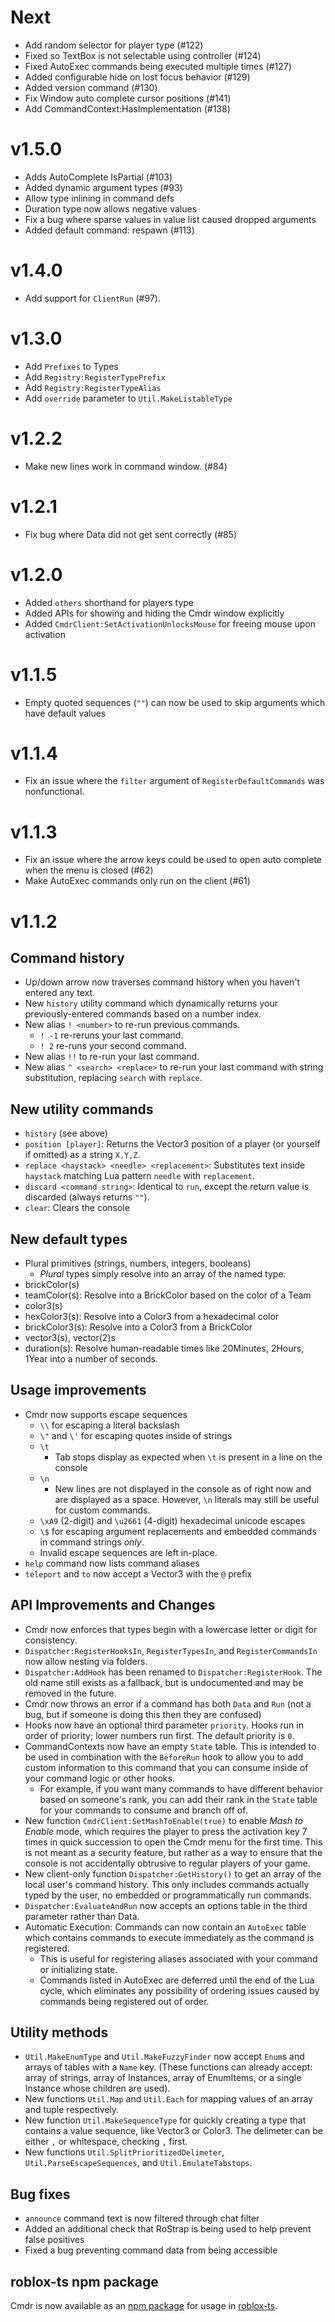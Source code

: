 # Next

- Add random selector for player type (#122)
- Fixed so TextBox is not selectable using controller (#124)
- Fixed AutoExec commands being executed multiple times (#127)
- Added configurable hide on lost focus behavior (#129)
- Added version command (#130)
- Fix Window auto complete cursor positions (#141)
- Add CommandContext:HasImplementation (#138)

# v1.5.0

- Adds AutoComplete IsPartial (#103)
- Added dynamic argument types (#93)
- Allow type inlining in command defs
- Duration type now allows negative values
- Fix a bug where sparse values in value list caused dropped arguments
- Added default command: respawn (#113)

# v1.4.0

- Add support for `ClientRun` (#97).

# v1.3.0

- Add `Prefixes` to Types
- Add `Registry:RegisterTypePrefix`
- Add `Registry:RegisterTypeAlias`
- Add `override` parameter to `Util.MakeListableType`

# v1.2.2

- Make new lines work in command window. (#84)

# v1.2.1

- Fix bug where Data did not get sent correctly (#85)

# v1.2.0

- Added `others` shorthand for players type
- Added APIs for showing and hiding the Cmdr window explicitly
- Added `CmdrClient:SetActivationUnlocksMouse` for freeing mouse upon activation

# v1.1.5
- Empty quoted sequences (`""`) can now be used to skip arguments which have default values

# v1.1.4
- Fix an issue where the `filter` argument of `RegisterDefaultCommands` was nonfunctional.

# v1.1.3
- Fix an issue where the arrow keys could be used to open auto complete when the menu is closed (#62)
- Make AutoExec commands only run on the client (#61)

# v1.1.2
## Command history
  - Up/down arrow now traverses command history when you haven't entered any text.
  - New `history` utility command which dynamically returns your previously-entered commands based on a number index.
  - New alias `! <number>` to re-run previous commands.
    - `! -1` re-reruns your last command.
    - `! 2` re-runs your second command.
  - New alias `!!` to re-run your last command.
  - New alias `^ <search> <replace>` to re-run your last command with string substitution, replacing `search` with `replace`.

## New utility commands
  - `history` (see above)
  - `position [player]`: Returns the Vector3 position of a player (or yourself if omitted) as a string `X,Y,Z`.
  - `replace <haystack> <needle> <replacement>`: Substitutes text inside `haystack` matching Lua pattern `needle` with `replacement`.
  - `discard <command string>`: Identical to `run`, except the return value is discarded (always returns `""`).
  - `clear`: Clears the console

## New default types
  - Plural primitives (strings, numbers, integers, booleans)
    - *Plural* types simply resolve into an array of the named type.
  - brickColor(s)
  - teamColor(s): Resolve into a BrickColor based on the color of a Team
  - color3(s)
  - hexColor3(s): Resolve into a Color3 from a hexadecimal color
  - brickColor3(s): Resolve  into a Color3 from a BrickColor
  - vector3(s), vector(2)s
  - duration(s): Resolve human-readable times like 20Minutes, 2Hours, 1Year into a number of seconds.

## Usage improvements
- Cmdr now supports escape sequences
  - `\\` for escaping a literal backslash
  - `\"` and `\'` for escaping quotes inside of strings
  - `\t`
    - Tab stops display as expected when `\t` is present in a line on the console
  - `\n`
    - New lines are not displayed in the console as of right now and are displayed as a space. However, `\n` literals may still be useful for custom commands.
  - `\xA9` (2-digit) and `\u2661` (4-digit) hexadecimal unicode escapes
  - `\$` for escaping argument replacements and embedded commands in command strings *only*.
  - Invalid escape sequences are left in-place.
- `help` command now lists command aliases
- `teleport` and `to` now accept a Vector3 with the `@` prefix

## API Improvements and Changes
- Cmdr now enforces that types begin with a lowercase letter or digit for consistency.
- `Dispatcher:RegisterHooksIn`, `RegisterTypesIn`, and `RegisterCommandsIn` now allow nesting via folders.
- `Dispatcher:AddHook` has been renamed to `Dispatcher:RegisterHook`. The old name still exists as a fallback, but is undocumented and may be removed in the future.
- Cmdr now throws an error if a command has both `Data` and `Run` (not a bug, but if someone is doing this then they are confused)
- Hooks now have an optional third parameter `priority`. Hooks run in order of priority; lower numbers run first. The default priority is `0`.
- CommandContexts now have an empty `State` table. This is intended to be used in combination with the `BeforeRun` hook to allow you to add custom information to this command that you can consume inside of your command logic or other hooks.
  - For example, if you want many commands to have different behavior based on someone's rank, you can add their rank in the `State` table for your commands to consume and branch off of.
- New function `CmdrClient:SetMashToEnable(true)` to enable *Mash to Enable* mode, which requires the player to press the activation key 7 times in quick succession to open the Cmdr menu for the first time. This is not meant as a security feature, but rather as a way to ensure that the console is not accidentally obtrusive to regular players of your game.
- New client-only function `Dispatcher:GetHistory()` to get an array of the local user's command history. This only includes commands actually typed by the user, no embedded or programmatically run commands.
- `Dispatcher:EvaluateAndRun` now accepts an options table in the third parameter rather than Data.
- Automatic Execution: Commands can now contain an `AutoExec` table which contains commands to execute immediately as the command is registered.
  - This is useful for registering aliases associated with your command or initializing state.
  - Commands listed in AutoExec are deferred until the end of the Lua cycle, which eliminates any possibility of ordering issues caused by commands being registered out of order.

## Utility methods
- `Util.MakeEnumType` and `Util.MakeFuzzyFinder` now accept `Enum`s and arrays of tables with a `Name` key. (These functions can already accept: array of strings, array of Instances, array of EnumItems, or a single Instance whose children are used).
- New functions `Util.Map` and `Util.Each` for mapping values of an array and tuple respectively.
- New function `Util.MakeSequenceType` for quickly creating a type that contains a value sequence, like Vector3 or Color3. The delimeter can be either `,` or whitespace, checking `,` first.
- New functions `Util.SplitPrioritizedDelimeter`, `Util.ParseEscapeSequences`, and `Util.EmulateTabstops`.

## Bug fixes
- `announce` command text is now filtered through chat filter
- Added an additional check that RoStrap is being used to help prevent false positives
- Fixed a bug preventing command data from being accessible

## roblox-ts npm package
Cmdr is now available as an [npm package](https://www.npmjs.com/package/rbx-cmdr) for usage in [roblox-ts](https://roblox-ts.github.io/).

